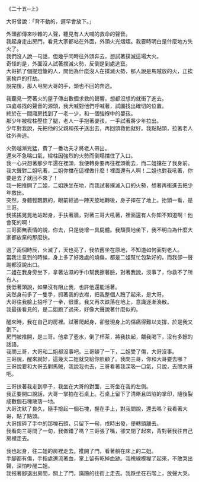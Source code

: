 《二十五─上》

大哥曾說：「背不動的，遲早會放下。」  

外頭卻傳來吵雜的人聲，聽見有人大喊的救命的聲音。  
我起身走出房門，看見大家都站在外面，外頭火光熠熠。我霎時明白是什麼地方失火了。  
我們沒人說一句話，但幾乎同時往外頭奔去，想試著撲滅這場大火。  
奇怪的是，外面沒人試著撲滅火勢，反倒是到處逃竄。  
大哥抓了個提燈籠的人，問他為什麼沒人在撲滅火勢，那人說是馬賊放的火，正挨家挨戶的打劫。  
說完後，那人甩開大哥的手，頭也不回的奔逃。  
  
我聽見一旁著火的屋子傳出數個求救的聲響，想都沒想的就衝了進去。  
四處尋找的聲音的源頭，我大喊對他們呼喊著，試圖找出確切的位置。  
終於在一間廂房找到了一老一少，和一個強褓中的嬰孩。  
那少年被樑柱壓住了腿，老人一手抱著嬰孩，一手試著將少年拉出。  
少年對我說，先把他的父親和孩子送出去，再回頭救他就好。我點點頭，拉著老人往外奔逃。  
  
火勢越漸兇猛，費了一番功夫才將老人帶出。  
還來不急喘口氣，樑柱因強烈的火勢而倒塌擋住了入口。  
我一心只想著那少年還在裡頭，我便轉身要再往裡頭衝去，而二姐擋在了我身前。  
我大聲對二姐吼著，二姐你擋在這裡做什麼！裡面還有人啊！二姐也對我吼著，你要是去了就回不來了！  
我一把推開了二姐，二姐跌坐在地，而我試著撲滅入口的火勢，想著再衝進去把少年救出。  
突然，身體輕飄飄的，眼前經過一陣天旋地轉後，身子摔在了地上。抬頭一看，是三哥。  
我搖搖晃晃地站起身，手扶著牆，對著三哥大吼著，裡面還有人你知不知道啊！他會死的啊！  
三哥面無表情的說，你去，只是徒增一具屍體。我頹喪地坐下，我不明白為什麼大家都放棄的那麼快。  

過了兩個時辰，火滅了，天也亮了，我依舊坐在原地，不知道如何面對老人。  
當我注意到的時候，身上多了好幾處的燒傷，都是二姐幫忙包紮好的。而我卻一聲謝都沒說出口。  
二姐在我身旁坐下，拿著沾濕的手巾幫我擦著臉，對著我說，沒事了，你救不了所有人。  
我低著頭說，如果沒有阻止我，也許他還能活著。  
突然身前多了一隻手，抓著我的衣襟，把我整個人跩了起來，是大哥。  
大哥往我臉上招呼了一拳，很重。我又再次跌落在地上，意識逐漸渙散。  
我最後看見的，是二姐跑了過來，好像大聲說著什麼似的。

醒來時，我在自己的房裡。試著爬起身，卻發現身上的傷痛得難以支撐，於是我又倒下。  
房門被推開，是三哥。他拿了壺水，倒了杯茶，將我扶起，餵我喝下，沒有多餘的話語。  
我問三哥，大哥和二姐都沒事吧。三哥頓了一下，二姐受了傷，大哥沒事。  
三哥說，醒來就好，這幾天二姐就交給你照顧了。我問三哥，你和大哥要去哪？  
三哥說要和大哥去剿馬賊，我說我也去，三哥看著我深吸一口氣，只說，去問大哥吧。  

三哥扶著我走到亭子，我坐在大哥的對面，三哥坐在我的左側。  
我正要開口說話，大哥一掌拍在石桌上。石桌上留下了清晰且凹陷的掌印，隨後裂成數個石塊散落一地。  
大哥沈默了良久，隨手撿起一個石塊，握在手上，對我問說，還去嗎？我看著大哥，點了點頭。  
大哥捏碎了手中的那塊石頭，只留下一句，戌時出發，便轉頭離去。  
我看向三哥問了一句，我做錯了嗎？三哥張了嘴，卻又閉了起來，背對著我往自己房裡走去。  

我也起身，往二姐的房裡走去。推開了門，看著躺在床上的二姐。  
手腳都有傷，手指處還流著血，掌上留有乾掉血跡。我視線模糊了起來，不敢哭出聲，深怕吵醒二姐。  
我拖著腳退出房間，關上了門，蹣跚的往街上走去。我跌坐在石階上，放聲大哭。  
